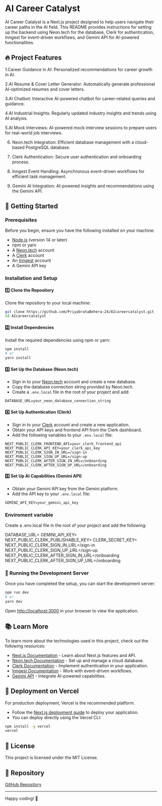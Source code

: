 # AI Career Catalyst

AI Career Catalyst is a Next.js project designed to help users navigate their career paths in the AI field. This README provides instructions for setting up the backend using Neon.tech for the database, Clerk for authentication, Inngest for event-driven workflows, and Gemini API for AI-powered functionalities.

## 🔥 Project Features

1.Career Guidance in AI: Personalized recommendations for career growth in AI.

2.AI Resume & Cover Letter Generator: Automatically generate professional AI-optimized resumes and cover letters.

3.AI Chatbot: Interactive AI-powered chatbot for career-related queries and guidance.

4.AI Industrial Insights: Regularly updated industry insights and trends using AI analysis.

5.AI Mock Interviews: AI-powered mock interview sessions to prepare users for real-world job interviews.

6. Neon.tech Integration: Efficient database management with a cloud-based PostgreSQL database.

7. Clerk Authentication: Secure user authentication and onboarding process.

8. Inngest Event Handling: Asynchronous event-driven workflows for efficient task management.

9. Gemini AI Integration: AI-powered insights and recommendations using the Gemini API.
    
## 🚀 Getting Started

### Prerequisites
Before you begin, ensure you have the following installed on your machine:
- [Node.js](https://nodejs.org/) (version 14 or later)
- npm or yarn
- A [Neon.tech](https://neon.tech/) account
- A [Clerk](https://clerk.com/) account
- An [Inngest](https://www.inngest.com/) account
- A Gemini API key

### Installation and Setup

#### 1️⃣ Clone the Repository
Clone the repository to your local machine:

```bash
git clone https://github.com/PriyabrataBehera-24/AIcareercatalyst.git
cd AIcareercatalyst
```

#### 2️⃣ Install Dependencies
Install the required dependencies using npm or yarn:

```bash
npm install
# or
yarn install
```

#### 3️⃣ Set Up the Database (Neon.tech)
- Sign in to your [Neon.tech](https://neon.tech/) account and create a new database.
- Copy the database connection string provided by Neon.tech.
- Create a `.env.local` file in the root of your project and add:

```env
DATABASE_URL=your_neon_database_connection_string
```

#### 4️⃣ Set Up Authentication (Clerk)
- Sign in to your [Clerk](https://clerk.com/) account and create a new application.
- Obtain your API keys and frontend API from the Clerk dashboard.
- Add the following variables to your `.env.local` file:

```env
NEXT_PUBLIC_CLERK_FRONTEND_API=your_clerk_frontend_api
NEXT_PUBLIC_CLERK_API_KEY=your_clerk_api_key
NEXT_PUBLIC_CLERK_SIGN_IN_URL=/sign-in
NEXT_PUBLIC_CLERK_SIGN_UP_URL=/sign-up
NEXT_PUBLIC_CLERK_AFTER_SIGN_IN_URL=/onboarding
NEXT_PUBLIC_CLERK_AFTER_SIGN_UP_URL=/onboarding
```

#### 5️⃣ Set Up AI Capabilities (Gemini API)
- Obtain your Gemini API key from the Gemini platform.
- Add the API key to your `.env.local` file:

```env
GEMINI_API_KEY=your_gemini_api_key
```

### Enviroment variable
Create a .env.local file in the root of your project and add the following:

DATABASE_URL=
GEMINI_API_KEY=
NEXT_PUBLIC_CLERK_PUBLISHABLE_KEY=
CLERK_SECRET_KEY=
NEXT_PUBLIC_CLERK_SIGN_IN_URL=/sign-in
NEXT_PUBLIC_CLERK_SIGN_UP_URL=/sign-up 
NEXT_PUBLIC_CLERK_AFTER_SIGN_IN_URL=/onboarding
NEXT_PUBLIC_CLERK_AFTER_SIGN_UP_URL=/onboarding


### 🔧 Running the Development Server
Once you have completed the setup, you can start the development server:

```bash
npm run dev
# or
yarn dev
```

Open [http://localhost:3000](http://localhost:3000) in your browser to view the application.

## 📚 Learn More
To learn more about the technologies used in this project, check out the following resources:
- [Next.js Documentation](https://nextjs.org/docs) - Learn about Next.js features and API.
- [Neon.tech Documentation](https://neon.tech/docs) - Set up and manage a cloud database.
- [Clerk Documentation](https://clerk.dev/docs) - Implement authentication in your application.
- [Inngest Documentation](https://www.inngest.com/docs) - Work with event-driven workflows.
- [Gemini API](https://developers.google.com/ai/gemini) - Integrate AI-powered capabilities.

## 🚀 Deployment on Vercel
For production deployment, Vercel is the recommended platform.
- Follow the [Next.js deployment guide](https://nextjs.org/docs/deployment) to deploy your application.
- You can deploy directly using the Vercel CLI:

```bash
npm install -g vercel
vercel
```

## 📜 License
This project is licensed under the MIT License.

## 🔗 Repository
[GitHub Repository](https://github.com/PriyabrataBehera-24/AIcareercatalyst)

---

Happy coding! 🚀

